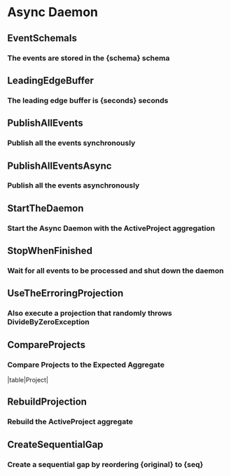 # Async Daemon

## EventSchemaIs
### The events are stored in the {schema} schema

## LeadingEdgeBuffer
### The leading edge buffer is {seconds} seconds

## PublishAllEvents
### Publish all the events synchronously

## PublishAllEventsAsync
### Publish all the events asynchronously

## StartTheDaemon
### Start the Async Daemon with the ActiveProject aggregation

## StopWhenFinished
### Wait for all events to be processed and shut down the daemon

## UseTheErroringProjection
### Also execute a projection that randomly throws DivideByZeroException

## CompareProjects
### Compare Projects to the Expected Aggregate
|table|Project|

## RebuildProjection
### Rebuild the ActiveProject aggregate

## CreateSequentialGap
### Create a sequential gap by reordering {original} to {seq}

